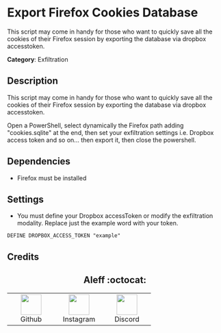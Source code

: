 # Export Firefox Cookies Database

This script may come in handy for those who want to quickly save all the cookies of their Firefox session by exporting the database via dropbox accesstoken.

**Category**: Exfiltration

## Description

This script may come in handy for those who want to quickly save all the cookies of their Firefox session by exporting the database via dropbox accesstoken.

Open a PowerShell, select dynamically the Firefox path adding "cookies.sqlite" at the end, then set your exfiltration settings i.e. Dropbox access token and so on... then export it, then close the powershell.

## Dependencies

* Firefox must be installed

## Settings

- You must define your Dropbox accessToken or modify the exfiltration modality. Replace just the example word with your token.

`DEFINE DROPBOX_ACCESS_TOKEN "example"`

## Credits

<h2 align="center"> Aleff :octocat: </h2>
<div align=center>
<table>
  <tr>
    <td align="center" width="96">
      <a href="https://github.com/aleff-github">
        <img src=https://github.com/aleff-github/aleff-github/blob/main/img/github.png?raw=true width="48" height="48" />
      </a>
      <br>Github
    </td>
    <td align="center" width="96">
      <a href="https://www.instagram.com/alessandro_greco_aka_aleff/">
        <img src=https://github.com/aleff-github/aleff-github/blob/main/img/instagram.png?raw=true width="48" height="48" />
      </a>
      <br>Instagram
    </td>
    <td align="center" width="96">
      <a href="https://www.linkedin.com/in/alessandro-greco-aka-aleff/">
        <img src=https://github.com/aleff-github/aleff-github/blob/main/img/linkedin.png?raw=true width="48" height="48" />
      </a>
      <br>Discord
    </td>
  </tr>
</table>
</div>
